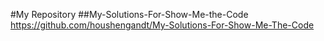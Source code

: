 #My Repository
##My-Solutions-For-Show-Me-the-Code
https://github.com/houshengandt/My-Solutions-For-Show-Me-The-Code